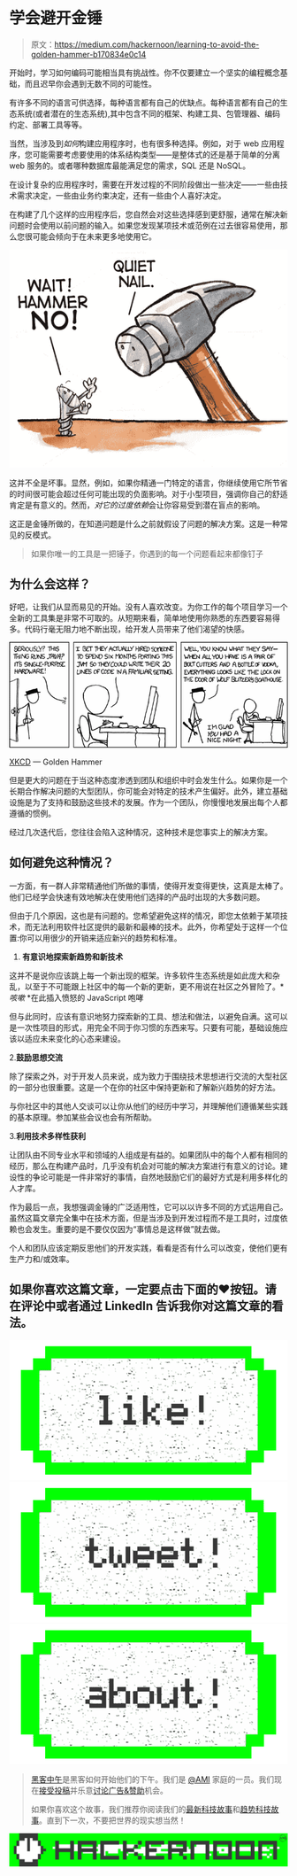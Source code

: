 # 学会避开金锤

> 原文：<https://medium.com/hackernoon/learning-to-avoid-the-golden-hammer-b170834e0c14>

开始时，学习如何编码可能相当具有挑战性。你不仅要建立一个坚实的编程概念基础，而且迟早你会遇到无数不同的可能性。

有许多不同的语言可供选择，每种语言都有自己的优缺点。每种语言都有自己的生态系统(或者潜在的生态系统),其中包含不同的框架、构建工具、包管理器、编码约定、部署工具等等。

当然，当涉及到*如何*构建应用程序时，也有很多种选择。例如，对于 web 应用程序，您可能需要考虑要使用的体系结构类型——是整体式的还是基于简单的分离 web 服务的。或者哪种数据库最能满足您的需求，SQL 还是 NoSQL。

在设计复杂的应用程序时，需要在开发过程的不同阶段做出一些决定——一些由技术需求决定，一些由业务约束决定，还有一些由个人喜好决定。

在构建了几个这样的应用程序后，您自然会对这些选择感到更舒服，通常在解决新问题时会使用以前问题的输入。如果您发现某项技术或范例在过去很容易使用，那么您很可能会倾向于在未来更多地使用它。

![](img/3b1f463518b6be6aa3b867ef9acb453a.png)

这并不全是坏事。显然，例如，如果你精通一门特定的语言，你继续使用它所节省的时间很可能会超过任何可能出现的负面影响。对于小型项目，强调你自己的舒适肯定是有意义的。然而，*对它的过度依赖*会让你容易受到潜在盲点的影响。

这正是金锤所做的，在知道问题是什么之前就假设了问题的解决方案。这是一种常见的反模式。

> 如果你唯一的工具是一把锤子，你遇到的每一个问题看起来都像钉子

## 为什么会这样？

好吧，让我们从显而易见的开始。没有人喜欢改变。为你工作的每个项目学习一个全新的工具集是非常不可取的。从短期来看，简单地使用你熟悉的东西要容易得多。代码行毫无阻力地不断出现，给开发人员带来了他们渴望的快感。

![](img/abde77fc489d45c296d7084ecc405f77.png)

[XKCD](https://xkcd.com/801/) — Golden Hammer

但是更大的问题在于当这种态度渗透到团队和组织中时会发生什么。如果你是一个长期合作解决问题的大型团队，你可能会对特定的技术产生偏好。此外，建立基础设施是为了支持和鼓励这些技术的发展。作为一个团队，你慢慢地发展出每个人都遵循的惯例。

经过几次迭代后，您往往会陷入这种情况，这种技术是您事实上的解决方案。

## 如何避免这种情况？

一方面，有一群人非常精通他们所做的事情，使得开发变得更快，这真是太棒了。他们已经学会快速有效地解决在使用他们选择的产品时出现的大多数问题。

但由于几个原因，这也是有问题的。您希望避免这样的情况，即您太依赖于某项技术，而无法利用软件社区提供的最新和最棒的技术。此外，你希望处于这样一个位置:你可以用很少的开销来适应新兴的趋势和标准。

1.  **有意识地探索新趋势和新技术**

这并不是说你应该跳上每一个新出现的框架。许多软件生态系统是如此庞大和杂乱，以至于不可能跟上社区中的每一个新的更新，更不用说在社区之外冒险了。* *咳嗽* *在此插入愤怒的 JavaScript 咆哮

但与此同时，应该有意识地努力探索新的工具、想法和做法，以避免自满。这可以是一次性项目的形式，用完全不同于你习惯的东西来写。只要有可能，基础设施应该以适应未来变化的心态来建设。

2.**鼓励思想交流**

除了探索之外，对于开发人员来说，成为致力于围绕技术思想进行交流的大型社区的一部分也很重要。这是一个在你的社区中保持更新和了解新兴趋势的好方法。

与你社区中的其他人交谈可以让你从他们的经历中学习，并理解他们遵循某些实践的基本原理。参加某些会议也会有所帮助。

3.**利用技术多样性获利**

让团队由不同专业水平和领域的人组成是有益的。如果团队中的每个人都有相同的经历，那么在构建产品时，几乎没有机会对可能的解决方案进行有意义的讨论。建设性的争论可能是一件非常好的事情，自然地鼓励它们的最好方式是利用多样化的人才库。

作为最后一点，我想强调金锤的广泛适用性，它可以以许多不同的方式运用自己。虽然这篇文章完全集中在技术方面，但是当涉及到开发过程而不是工具时，过度依赖也会发生。重要的是不要仅仅因为“事情总是这样做”就去做。

个人和团队应该定期反思他们的开发实践，看看是否有什么可以改变，使他们更有生产力和/或效率。

## 如果你喜欢这篇文章，一定要点击下面的❤按钮。请在评论中或者通过 LinkedIn 告诉我你对这篇文章的看法。

[![](img/50ef4044ecd4e250b5d50f368b775d38.png)](http://bit.ly/HackernoonFB)[![](img/979d9a46439d5aebbdcdca574e21dc81.png)](https://goo.gl/k7XYbx)[![](img/2930ba6bd2c12218fdbbf7e02c8746ff.png)](https://goo.gl/4ofytp)

> [黑客中午](http://bit.ly/Hackernoon)是黑客如何开始他们的下午。我们是 [@AMI](http://bit.ly/atAMIatAMI) 家庭的一员。我们现在[接受投稿](http://bit.ly/hackernoonsubmission)并乐意[讨论广告&赞助](mailto:partners@amipublications.com)机会。
> 
> 如果你喜欢这个故事，我们推荐你阅读我们的[最新科技故事](http://bit.ly/hackernoonlatestt)和[趋势科技故事](https://hackernoon.com/trending)。直到下一次，不要把世界的现实想当然！

![](img/be0ca55ba73a573dce11effb2ee80d56.png)